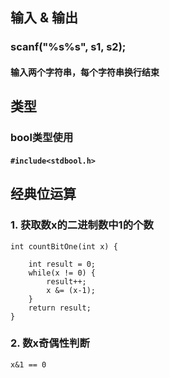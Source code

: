 ## 输入 & 输出
### scanf("%s%s", s1, s2);
#### 输入两个字符串，每个字符串换行结束

## 类型
### bool类型使用
#### ```#include<stdbool.h>```

## 经典位运算
### 1. 获取数x的二进制数中1的个数
```
int countBitOne(int x) {

    int result = 0;
    while(x != 0) {
        result++;
        x &= (x-1);
    }
    return result;
}
```
### 2. 数x奇偶性判断
```x&1 == 0```

